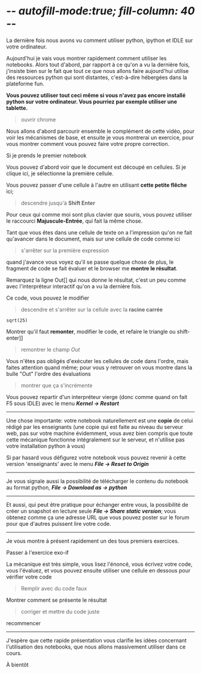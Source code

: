 # -*- autofill-mode:true; fill-column: 40 -*-

La dernière fois nous avons vu comment utiliser python, ipython et IDLE sur votre ordinateur.
 
Aujourd'hui je vais vous montrer rapidement comment utiliser les
notebooks. Alors tout d'abord, par rapport à ce qu'on a vu la dernière
fois, j'insiste bien sur le fait que tout ce que nous allons faire
aujourd'hui utilise des ressources python qui sont distantes,
c'est-à-dire hébergées dans la plateforme fun. 

**Vous pouvez utiliser
tout ceci même si vous n'avez pas encore installé python sur votre
ordinateur. Vous pourriez par exemple utiliser une tablette.**

> ouvrir chrome 

Nous allons d'abord parcourir ensemble le complément de cette vidéo, pour
voir les mécanismes de base, et ensuite je vous montrerai un exercice,
pour vous montrer comment vous pouvez faire votre propre correction.

Si je prends le premier notebook

Vous pouvez d'abord voir que le document est découpé en cellules. Si
je clique ici, je sélectionne la première cellule.

Vous pouvez passer d'une cellule à l'autre en utilisant **cette petite
flêche** ici; 

> descendre jusqu'à **Shift Enter**

Pour ceux qui comme moi sont plus clavier que souris, vous pouvez
utiliser le raccourci **Majuscule-Entrée**, qui fait la même chose. 

Tant que vous êtes dans une cellule de texte on a l'impression qu'on ne
fait qu'avancer dans le document, mais sur une cellule de code comme
ici

> s'arrêter sur la première expression

quand j'avance vous voyez qu'il se passe quelque chose de plus, le
fragment de code se fait évaluer et le browser me **montre le résultat**.

Remarquez la ligne Out[] qui nous donne le résultat, c'est un peu
comme avec l'interpréteur interactif qu'on a vu la dernière fois.

Ce code, vous pouvez le modifier 

> descendre et s'arrêter sur la cellule avec la **racine carrée**

```
sqrt(25)
``` 

Montrer qu'il faut **remonter**, modifier le code, et refaire le triangle ou shift-enter]]

> remontrer le champ *Out*

Vous n'êtes pas obligés d'exécuter les cellules de code dans l'ordre,
mais faites attention quand même; pour vous y retrouver  on vous
montre dans la bulle "Out" l'ordre des évaluations 

> montrer que ça s'incrémente

Vous pouvez repartir d'un interpréteur vierge (donc comme quand on
fait F5 sous IDLE) avec le menu ***Kernel -> Restart*** 

------------
Une chose importante: votre notebook naturellement est une
**copie** de celui rédigé par les enseignants (une copie qui est faite au niveau
du serveur web, pas sur votre machine évidemment, vous avez bien
compris que toute cette mécanique fonctionne intégralement sur le
serveur, et n'utilise pas votre installation python à vous) 

Si par hasard vous défigurez votre notebook vous pouvez revenir à
cette version 'enseignants' avec le menu ***File -> Reset to Origin***

------------
Je vous signale aussi la possibilité de télécharger le contenu du
notebook au format python, ***File -> Download as -> python***

------
Et aussi, qui peut être pratique pour échanger entre vous, la
possibilité de créer un snapshot en lecture seule ***File -> Share
static version***;
vous obtenez comme ça une adresse URL que vous
pouvez poster sur le forum pour que d'autres puissent lire votre code.

-------------
Je vous montre à présent rapidement un des tous premiers exercices.

Passer à l'exercice exo-if

La mécanique est très simple, vous lisez l'énoncé, vous écrivez votre
code, vous l'évaluez, et vous pouvez ensuite utiliser une cellule en
dessous pour vérifier votre code

> Remplir avec du code faux

Montrer comment se présente le résultat

> corriger et mettre du code juste

recommencer

---

J'espère que cette rapide présentation vous clarifie les idées
concernant l'utilisation des notebooks, que nous allons massivement
utiliser dans ce cours.

À bientôt
